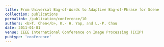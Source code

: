 ```yaml
---
title: From Universal Bag-of-Words to Adaptive Bag-of-Phrase for Scene Recognition
collection: publications
permalink: /publication/conference/10
authors: <b>T. Chen</b>, K.- H. Yap, and L.-P. Chau
date: 2011-01-01
venue: IEEE International Conference on Image Processing (ICIP)
pubtype: 'conference'
---
```


<!-- paperurl: 'http://academicpages.github.io/files/paper1.pdf'
citation: 'Your Name, You. (2009). &quot;Paper Title Number 1.&quot; <i>Journal 1</i>. 1(1).' -->
<!-- [Download paper here](http://academicpages.github.io/files/paper1.pdf) -->
